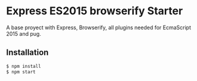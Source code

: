 # Express ES2015 browserify Starter

 A base proyect with Express, Browserify, all plugins needed for EcmaScript 2015 and pug.

## Installation

```sh
$ npm install
$ npm start
```
